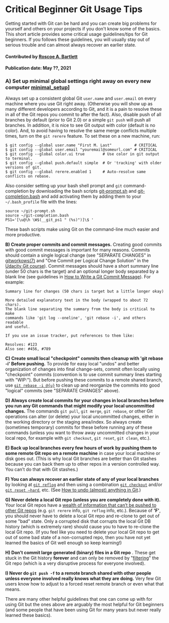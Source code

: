 # Critical Beginner Git Usage Tips

<!-- deck text start -->
Getting started with Git can be hard and you can create big problems for yourself and others on your projects if you don't know some of the basics.
This short article provides some critical usage guidelines/tips for Git beginners.
If you follows these guidelines, you will usually stay out of serious trouble and can almost always recover an earlier state.
<!-- deck text end --> 

#### Contributed by [Roscoe A. Bartlett](https://bartlettroscoe.github.io/ "Roscoe A. Bartlett")
#### Publication date: May ??, 2021

<a name="minimal_setup"/>

### A) Set up minimal global settings right away on every new computer <sup>[minimal_setup](#minimal_setup)]</sup>

Always set up a consistent global Git `user.name` and `user.email` on every machine where you use Git right away.
(Otherwise you will show up as many different developers according to Git, and it is a pain to resolve these in all of the Git repos you commit to after the fact).
Also, disable push of all branches by default (prior to Git 2.0) or a simple `git push` will push all branches.
In addition, it is nice to see Git output with color (default is no color).
And, to avoid having to resolve the same merge conflicts multiple times, turn on the `git rerere` feature.
To set these on a new machine, run:

```
$ git config --global user.name "First M. Last"          # CRITICAL
$ git config --global user.email "youremail@someurl.com" # CRITICAL
$ git config --global color.ui true        # Use color in git output to terminal.
$ git config --global push.default simple  # Or 'tracking' with older versions of git.
$ git config --global rerere.enabled 1     # Auto-resolve same conflicts on rebase.
```

Also consider setting up your bash shell prompt and `git` command-completion by downloading the bash scripts [git-prompt.sh](https://raw.githubusercontent.com/git/git/master/contrib/completion/git-prompt.sh) and [git-completion.bash](https://raw.githubusercontent.com/git/git/master/contrib/completion/git-completion.bash) and add activating them by adding them to your `~/.bash_profile` file with the lines:

``` 
source ~/git-prompt.sh
source ~/git-completion.bash
PS1='[\u@\h \W$(__git_ps1 " (%s)")]\$ '
```

These bash scripts make using Git on the command-line much easier and more productive.

**B) Create proper commits and commit messages.**
Creating good commits with good commit messages is important for many reasons.
Commits should contain a single logical change (see "SEPARATE CHANGES" in [gitworkows(7)](https://www.kernel.org/pub/software/scm/git/docs/gitworkflows.html) and "One Commit per Logical Change Solution" in the [Udacity Git course](https://www.udacity.com/course/version-control-with-git--ud123)).
Commit messages should have a short summary line (under 50 chars is the target) and an optional longer body separated by a blank line (see guidelines in [How to Write a Git Commit Message](https://chris.beams.io/posts/git-commit/)).
For example:

```
Summary line for changes (50 chars is target but a little longer okay)

More detailed explanatory text in the body (wrapped to about 72 chars).
The blank line separating the summary from the body is critical to make
commands like 'git log --oneline', 'git rebase -i', and others readable
and useful.

If you use an issue tracker, put references to them like:

Resolves: #123
Also see: #456, #789
```

**C) Create small local "checkpoint" commits then cleanup with 'git rebase -i' Before pushing.**
To provide for easy local "undos" and better organization of changes into final change-sets, commit often locally using "checkpoint" commits (convention is to use commit summary lines starting with "WIP:").
But before pushing these commits to a remote shared branch, use [`git rebase -i @{u}`](https://www.atlassian.com/git/tutorials/rewriting-history#git-rebase-i) to clean up and reorganize the commits into good "logical" commits (see "SEPARATE CHANGES" above).

**D) Always create local commits for your changes in local branches before you run any Git commands that might modify your local uncommitted changes.**
The commands `git pull`, `git merge`, `git rebase`, or other Git operations can alter (or
delete) your local uncommitted changes, either in the working directory or the staging
area/index.
So always create (sometimes temporary) commits for these before running any of these commands (unless you want to throw away uncommitted changes in your local repo, for example with `git checkout`, `git reset`, `git clean`, etc.).

**E) Back up local branches every few hours of work by pushing them to some
remote Git repo on a remote machine** in case your local machine or disk goes out.
(This is why local Git branches are better than Git stashes because you can back them up to other repos in a version controlled way.
You can’t do that with Git stashes.)

**F) You can always recover an earlier state of any of your local branches** by
looking at [`git reflog`](https://git-scm.com/book/en/v2/Git-Internals-Maintenance-and-Data-Recovery) and then using a combination [`git checkout`](http://marklodato.github.io/visual-git-guide/index-en.html#checkout) and/or [`git reset –hard`](http://marklodato.github.io/visual-git-guide/index-en.html#reset), etc.
(See [How to undo (almost) anything in Git](https://github.blog/2015-06-08-how-to-undo-almost-anything-with-git/#redo-after-undo-local).)

**G) Never delete a local Git repo (unless you are completely done with it).**
Your local Git repos have a [wealth of information that can’t be pushed to other Git repos](https://www.cs.cmu.edu/~davide/howto/git_lose.html) (e.g. `git rerere` info, `git reflog` info, etc.).
Because of **'F'**, you should never have to delete a local Git repo and re-clone to get out of some "bad" state.
Only a corrupted disk that corrupts the local Git DB history (which is extremely rare) should cause you to have to re-clone the local Git repo.
(If you feel like you need to delete your local Git repo to get out of some bad state of a non-corrupted repo, then you have not yet learned the basics of Git well enough so keep learning!)

**H) Don’t commit large generated (binary) files in a Git repo** .
These get stuck in the Git history **forever** and can only be removed by "[filtering](https://git-scm.com/book/en/v2/Git-Tools-Rewriting-History)" the Git repo (which is a very disruptive process for everyone involved).

**I) Never do `git push -f` to a remote branch shared with other people unless
everyone involved really knows what they are doing.**
Very few Git users know how to adjust to a forced reset remote branch or even what that means.

There are many other helpful guidelines that one can come up with for using Git but the ones above are arguably the most helpful for Git beginners (and some people that have been using Git for many years but never really learned these basics).

<!---
 Publish: preview
 Pinned: no
 Topics: revision control, development tools
 RSS update: 2021-05-??
 --->
